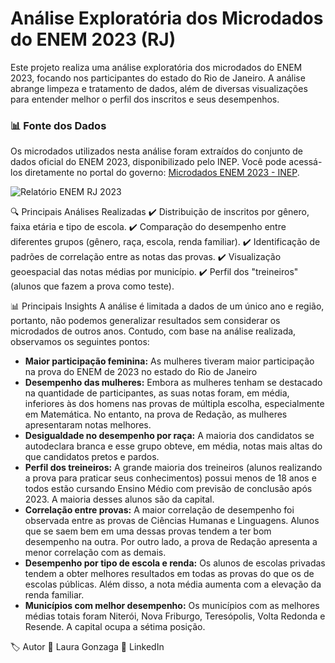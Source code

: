 # Análise Exploratória dos Microdados do ENEM 2023 (RJ)
Este projeto realiza uma análise exploratória dos microdados do ENEM 2023, focando nos participantes do estado do Rio de Janeiro. A análise abrange limpeza e tratamento de dados, além de diversas visualizações para entender melhor o perfil dos inscritos e seus desempenhos.

### 📊 Fonte dos Dados  
Os microdados utilizados nesta análise foram extraídos do conjunto de dados oficial do ENEM 2023, disponibilizado pelo INEP. Você pode acessá-los diretamente no portal do governo: [Microdados ENEM 2023 - INEP](https://www.gov.br/inep/pt-br/acesso-a-informacao/dados-abertos/microdados/enem).  

![Relatório ENEM RJ 2023](relatorio_enem_rj.png)

🔍 Principais Análises Realizadas
✔️ Distribuição de inscritos por gênero, faixa etária e tipo de escola.
✔️ Comparação do desempenho entre diferentes grupos (gênero, raça, escola, renda familiar).
✔️ Identificação de padrões de correlação entre as notas das provas.
✔️ Visualização geoespacial das notas médias por município.
✔️ Perfil dos "treineiros" (alunos que fazem a prova como teste).

📊 Principais Insights
A análise é limitada a dados de um único ano e região, portanto, não podemos generalizar resultados sem considerar os microdados de outros anos. Contudo, com base na análise realizada, observamos os seguintes pontos:

*  **Maior participação feminina:** As mulheres tiveram maior participação na prova do ENEM de 2023 no estado do Rio de Janeiro
*  **Desempenho das mulheres:**  Embora as mulheres tenham se destacado na quantidade de participantes, as suas notas foram, em média, inferiores às dos homens nas provas de múltipla escolha, especialmente em Matemática. No entanto, na prova de Redação, as mulheres apresentaram notas melhores.
*  **Desigualdade no desempenho por raça:** A maioria dos candidatos se autodeclara branca e esse grupo obteve, em média, notas mais altas do que candidatos pretos e pardos.
*  **Perfil dos treineiros:** A grande maioria dos treineiros (alunos realizando a prova para praticar seus conhecimentos) possui menos de 18 anos e todos estão cursando Ensino Médio com previsão de conclusão após 2023. A maioria desses alunos são da capital.
*  **Correlação entre provas:**  A maior correlação de desempenho foi observada entre as provas de Ciências Humanas e Linguagens. Alunos que se saem bem em uma dessas provas tendem a ter bom desempenho na outra. Por outro lado, a prova de Redação apresenta a menor correlação com as demais.
*  **Desempenho por tipo de escola e renda:** Os alunos de escolas privadas tendem a obter melhores resultados em todas as provas do que os de escolas públicas. Além disso, a nota média aumenta com a elevação da renda familiar.
*  **Municípios com melhor desempenho:** Os municípios com as melhores médias totais foram Niterói, Nova Friburgo, Teresópolis, Volta Redonda e Resende. A capital ocupa a sétima posição.

🏷 Autor
📌 Laura Gonzaga
📎 LinkedIn
